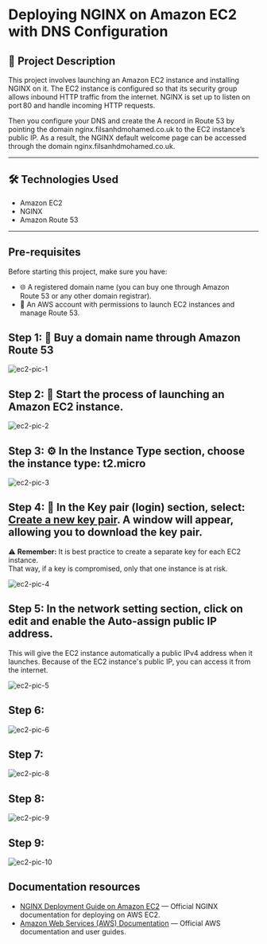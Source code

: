 # Deploying NGINX on Amazon EC2 with DNS Configuration

## 📄 Project Description

This project involves launching an Amazon EC2 instance and installing NGINX on it.
The EC2 instance is configured so that its security group allows inbound HTTP traffic from the internet.
NGINX is set up to listen on port 80 and handle incoming HTTP requests.

Then you configure your DNS and create the A record in Route 53 by pointing the domain nginx.filsanhdmohamed.co.uk to the EC2 instance’s public IP.
As a result, the NGINX default welcome page can be accessed through the domain nginx.filsanhdmohamed.co.uk.

---

## 🛠 Technologies Used

- Amazon EC2
- NGINX
- Amazon Route 53

---

## Pre-requisites

Before starting this project, make sure you have:

- 🌐 A registered domain name (you can buy one through Amazon Route 53 or any other domain registrar).
- 🔑 An AWS account with permissions to launch EC2 instances and manage Route 53.

## Step 1: 🛒 Buy a domain name through Amazon Route 53

![ec2-pic-1](Images/ec2-pic-1.png)

## Step 2: 🚀 Start the process of launching an Amazon EC2 instance.

![ec2-pic-2](Images/ec2-pic-2.png)

## Step 3: ⚙️ In the Instance Type section, choose the instance type: t2.micro

![ec2-pic-3](Images/ec2-pic-3.png)

## Step 4: 🔑 In the Key pair (login) section, select: <u>Create a new key pair</u>. A window will appear, allowing you to download the key pair.

⚠️ **Remember:** It is best practice to create a separate key for each EC2 instance.  
That way, if a key is compromised, only that one instance is at risk.

![ec2-pic-4](Images/ec2-pic-4.png)

## Step 5: In the network setting section, click on edit and enable the Auto-assign public IP address.

This will give the EC2 instance automatically a public IPv4 address when it launches. Because of the EC2 instance's public IP, you can access it from the internet.

![ec2-pic-5](Images/ec2-pic-5a.png)

## Step 6:

![ec2-pic-6](Images/ec2-pic-6.png)

## Step 7:

![ec2-pic-8](Images/ec2-pic-8.png)

## Step 8:

![ec2-pic-9](Images/ec2-pic-9.png)

## Step 9:

![ec2-pic-10](Images/ec2-pic-10.png)

## Documentation resources

- [NGINX Deployment Guide on Amazon EC2](https://docs.nginx.com) — Official NGINX documentation for deploying on AWS EC2.
- [Amazon Web Services (AWS) Documentation](https://docs.aws.amazon.com/) — Official AWS documentation and user guides.
